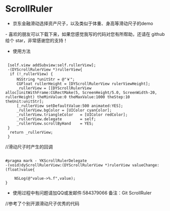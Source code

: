 # ScrollRuler


 * 京东金融滑动选择资产尺子，以及类似于体重、身高等滑动尺子的demo
 
 - 喜欢的朋友可以下载下来，如果您感觉我写的代码对您有所帮助，还请在 github 给个 star，非常感谢您的支持！

 * 使用方法
<pre><code>
 [self.view addSubview:self.rullerView];
 -(DYScrollRulerView *)rullerView{
  if (!_rullerView) {
     NSString *unitStr = @"￥";
     CGFloat rullerHeight = [DYScrollRulerView rulerViewHeight];
     _rullerView = [[DYScrollRulerView alloc]initWithFrame:CGRectMake(5, ScreenHeight/5.0, ScreenWidth-20, rullerHeight) theMinValue:0 theMaxValue:1000 theStep:10 theUnit:unitStr];
     [_rullerView setDefaultValue:500 animated:YES];
     _rullerView.bgColor = [UIColor cyanColor];
     _rullerView.triangleColor   = [UIColor redColor];
     _rullerView.delegate        = self;
     _rullerView.scrollByHand    = YES;
 }
  return _rullerView;
 }
</code></pre>

//滑动尺子时产生的回调

<pre><code>
#pragma mark - YKScrollRulerDelegate
-(void)dyScrollRulerView:(DYScrollRulerView *)rulerView valueChange:(float)value{

    NSLog(@"value->%.f",value);
}
</code></pre>

 - 使用过程中有问题请加QQ或发邮件:584379066 备注：Git ScrollRuler

//参考了个别开源滑动尺子优秀的代码

